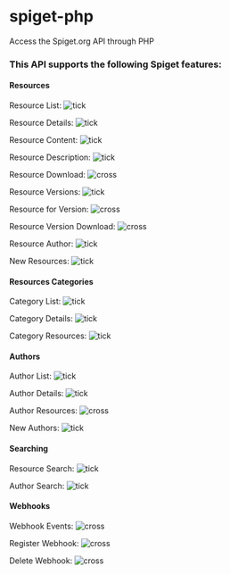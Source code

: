 # spiget-php
Access the Spiget.org API through PHP

### This API supports the following Spiget features:

#### Resources
Resource List: ![tick](http://nfell2009.uk/tick.png)

Resource Details: ![tick](http://nfell2009.uk/tick.png)

Resource Content: ![tick](http://nfell2009.uk/tick.png)

Resource Description: ![tick](http://nfell2009.uk/tick.png)

Resource Download: ![cross](http://nfell2009.uk/cross.png)

Resource Versions: ![tick](http://nfell2009.uk/tick.png)

Resource for Version: ![cross](http://nfell2009.uk/cross.png)

Resource Version Download: ![cross](http://nfell2009.uk/cross.png)

Resource Author: ![tick](http://nfell2009.uk/tick.png)

New Resources: ![tick](http://nfell2009.uk/tick.png)


#### Resources Categories
Category List: ![tick](http://nfell2009.uk/tick.png)

Category Details: ![tick](http://nfell2009.uk/tick.png)

Category Resources: ![tick](http://nfell2009.uk/tick.png)


#### Authors
Author List: ![tick](http://nfell2009.uk/tick.png)

Author Details: ![tick](http://nfell2009.uk/tick.png)

Author Resources: ![cross](http://nfell2009.uk/cross.png)

New Authors: ![tick](http://nfell2009.uk/tick.png)


#### Searching
Resource Search: ![tick](http://nfell2009.uk/tick.png)

Author Search: ![tick](http://nfell2009.uk/tick.png)


#### Webhooks
Webhook Events: ![cross](http://nfell2009.uk/cross.png)

Register Webhook: ![cross](http://nfell2009.uk/cross.png)

Delete Webhook: ![cross](http://nfell2009.uk/cross.png)

